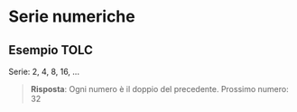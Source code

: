 # Serie numeriche

## Esempio TOLC
Serie: 2, 4, 8, 16, ...
> **Risposta**: Ogni numero è il doppio del precedente.
Prossimo numero: 32
